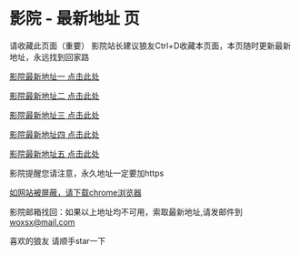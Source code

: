 # 影院 - 最新地址 页

请收藏此页面（重要）
影院站长建议狼友Ctrl+D收藏本页面，本页随时更新最新地址，永远找到回家路

[影院最新地址一 点击此处](https://uolgz5.com/) 

[影院最新地址二 点击此处](https://jr5vvx.com/) 

[影院最新地址三 点击此处](https://z5v5w5.com/) 

[影院最新地址四 点击此处](https://jr5vvx.com/) 

[影院最新地址五 点击此处](https://uolgz5.com/) 

影院提醒您请注意，永久地址一定要加https

[如网站被屏蔽，请下载chrome浏览器](https://8xe23.com/chrome_93.0.4577.82.apk) 

影院邮箱找回：如果以上地址均不可用，索取最新地址,请发邮件到 woxsx@mail.com

喜欢的狼友 请顺手star一下
